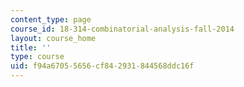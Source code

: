 ```yaml
---
content_type: page
course_id: 18-314-combinatorial-analysis-fall-2014
layout: course_home
title: ''
type: course
uid: f94a6705-5656-cf84-2931-844568ddc16f
---
```

